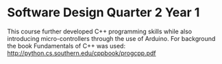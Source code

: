 # Software Design Quarter 2 Year 1
This course further developed C++ programming skills while also introducing micro-controllers through the use of Arduino.
For background the book Fundamentals of C++ was used: http://python.cs.southern.edu/cppbook/progcpp.pdf